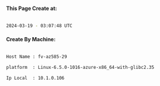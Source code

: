 
   
#### This Page Create at:

```bash

2024-03-19 - 03:07:48 UTC

```

#### Create By Machine:

```bash

Host Name : fv-az585-29

platform  : Linux-6.5.0-1016-azure-x86_64-with-glibc2.35

Ip Local  : 10.1.0.106

```

